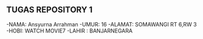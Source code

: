 ## TUGAS REPOSITORY 1 ##
-NAMA: Ansyurna Arrahman 
-UMUR: 16
-ALAMAT: SOMAWANGI RT 6,RW 3
-HOBI: WATCH MOVIE7
-LAHIR : BANJARNEGARA
